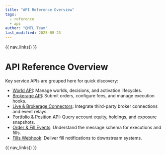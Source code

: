 ```yaml
---
title: "API Reference Overview"
tags:
  - reference
  - api
author: "QMTL Team"
last_modified: 2025-09-23
---
```


{{ nav_links() }}

# API Reference Overview

Key service APIs are grouped here for quick discovery:

- [World API](api_world.md): Manage worlds, decisions, and activation lifecycles.
- [Brokerage API](api/brokerage.md): Submit orders, configure fees, and manage execution hooks.
- [Live & Brokerage Connectors](api/connectors.md): Integrate third-party broker connections and event relays.
- [Portfolio & Position API](api/portfolio.md): Query account equity, holdings, and exposure snapshots.
- [Order & Fill Events](api/order_events.md): Understand the message schema for executions and fills.
- [Fills Webhook](api/fills_webhook.md): Deliver fill notifications to downstream systems.

{{ nav_links() }}
